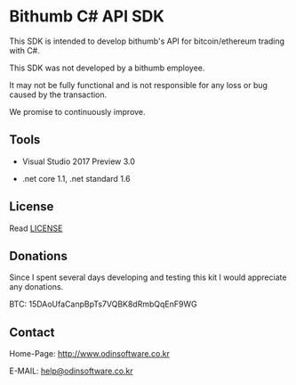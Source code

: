 # Bithumb C# API SDK

This SDK is intended to develop bithumb's API for bitcoin/ethereum trading with C#.

This SDK was not developed by a bithumb employee.

It may not be fully functional and is not responsible for any loss or bug caused by the transaction.

We promise to continuously improve.

## Tools

- Visual Studio 2017 Preview 3.0

- .net core 1.1, .net standard 1.6

## License

Read [LICENSE](LICENSE)

## Donations

Since I spent several days developing and testing this kit I would appreciate any donations.

BTC: 15DAoUfaCanpBpTs7VQBK8dRmbQqEnF9WG

## Contact

Home-Page: http://www.odinsoftware.co.kr

E-MAIL: help@odinsoftware.co.kr
